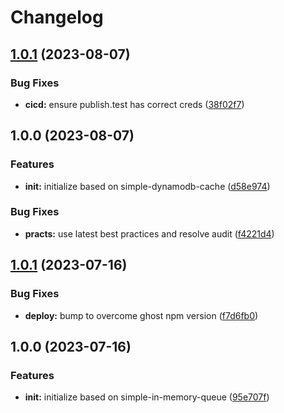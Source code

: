 # Changelog

## [1.0.1](https://github.com/ehmpathy/simple-dynamodb-cache/compare/v1.0.0...v1.0.1) (2023-08-07)


### Bug Fixes

* **cicd:** ensure publish.test has correct creds ([38f02f7](https://github.com/ehmpathy/simple-dynamodb-cache/commit/38f02f71f2659c465c99c81e6d40358560020923))

## 1.0.0 (2023-08-07)


### Features

* **init:** initialize based on simple-dynamodb-cache ([d58e974](https://github.com/ehmpathy/simple-dynamodb-cache/commit/d58e974e92f284ee95c5237eee7633fe857cf061))


### Bug Fixes

* **practs:** use latest best practices and resolve audit ([f4221d4](https://github.com/ehmpathy/simple-dynamodb-cache/commit/f4221d478871e8de217fe2e88b651837ac9e819b))

## [1.0.1](https://github.com/ehmpathy/simple-dynamodb-cache/compare/v1.0.0...v1.0.1) (2023-07-16)


### Bug Fixes

* **deploy:** bump to overcome ghost npm version ([f7d6fb0](https://github.com/ehmpathy/simple-dynamodb-cache/commit/f7d6fb016006bdea7535e16319987d0725daae7a))

## 1.0.0 (2023-07-16)


### Features

* **init:** initialize based on simple-in-memory-queue ([95e707f](https://github.com/ehmpathy/simple-dynamodb-cache/commit/95e707f379c0d13514ac3e04aab56156a9674753))
